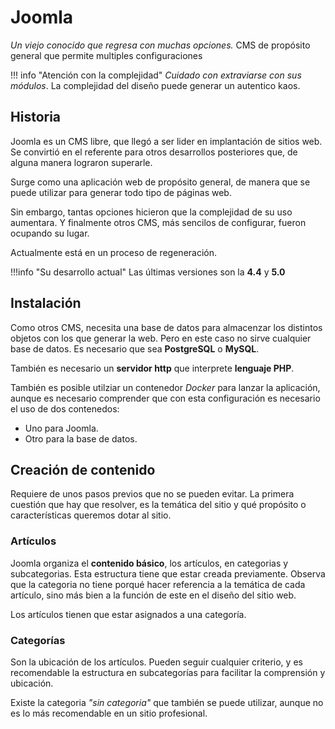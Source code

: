 # Joomla

*Un viejo conocido que regresa con muchas opciones.*
CMS de propósito general que permite multiples configuraciones 

!!! info "Atención con la complejidad"
    *Cuidado con extraviarse con sus módulos*. La complejidad del diseño puede generar un autentico kaos. 

## Historia

Joomla es un CMS libre, que llegó a ser lider en implantación de sitios web. Se convirtió en el referente para otros desarrollos posteriores que, de alguna manera lograron superarle.

Surge como una aplicación web de propósito general, de manera que se puede utilizar para generar todo tipo de páginas web.

Sin embargo, tantas opciones hicieron que la complejidad de su uso aumentara. Y finalmente otros CMS, más sencilos de configurar, fueron ocupando su lugar.

Actualmente está en un proceso de regeneración.

!!!info "Su desarrollo actual"
    Las últimas versiones son la **4.4** y **5.0**

## Instalación

Como otros CMS, necesita una base de datos para almacenzar los distintos objetos con los que generar la web. Pero en este caso no sirve cualquier base de datos. Es necesario que sea **PostgreSQL** o **MySQL**.

También es necesario un **servidor http** que interprete **lenguaje PHP**.

También es posible utilziar un contenedor *Docker* para lanzar la aplicación, aunque es necesario comprender que con esta configuración es necesario el uso de dos contenedos:
- Uno para Joomla.
- Otro para la base de datos.

## Creación de contenido

Requiere de unos pasos previos que no se pueden evitar. La primera cuestión que hay que resolver, es la temática del sitio y qué propósito o características queremos dotar al sitio.

### Artículos

Joomla organiza el **contenido básico**, los artículos, en categorias y subcategorias. Esta estructura tiene que estar creada previamente. Observa que la categoria no tiene porqué hacer referencia a la temática de cada artículo, sino más bien a la función de este en el diseño del sitio web.

Los artículos tienen que estar asignados a una categoría.

### Categorías

Son la ubicación de los artículos. Pueden seguir cualquier criterio, y es recomendable la estructura en subcategorías para facilitar la comprensión y ubicación. 

Existe la categoria *"sin categoria"* que también se puede utilizar, aunque no es lo más recomendable en un sitio profesional.


